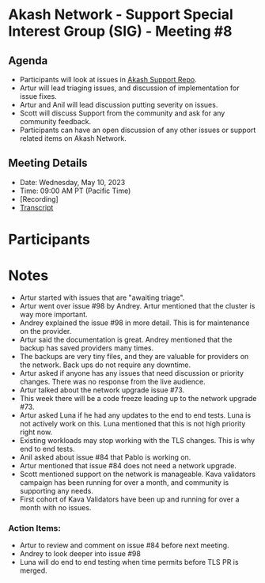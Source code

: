 
# Akash Network - Support Special Interest Group (SIG) - Meeting #8

## Agenda

- Participants will look at issues in [Akash Support Repo](https://github.com/akash-network/support/issues). 
- Artur will lead triaging issues, and discussion of implementation for issue fixes.
- Artur and Anil will lead discussion putting severity on issues. 
- Scott will discuss Support from the community and ask for any community feedback. 
- Participants can have an open discussion of any other issues or support related items on Akash Network.

## Meeting Details

- Date: Wednesday, May 10, 2023
- Time: 09:00 AM PT (Pacific Time)
- [Recording]
- [Transcript](#transcript)

# Participants



# Notes

- Artur started with issues that are "awaiting triage".
- Artur went over issue #98 by Andrey. Artur mentioned that the cluster is way more important.
- Andrey explained the issue #98 in more detail. This is for maintenance on the provider. 
- Artur said the documentation is great. Andrey mentioned that the backup has saved providers many times.
- The backups are very tiny files, and they are valuable for providers on the network. Back ups do not require any downtime. 
- Artur asked if anyone has any issues that need discussion or priority changes. There was no response from the live audience.
- Artur talked about the network upgrade issue #73. 
- This week there will be a code freeze leading up to the network upgrade #73.
- Artur asked Luna if he had any updates to the end to end tests. Luna is not actively work on this. Luna mentioned that this is not high priority right now.
- Existing workloads may stop working with the TLS changes. This is why end to end tests.
- Anil asked about issue #84 that Pablo is working on.
- Artur mentioned that issue #84 does not need a network upgrade.
- Scott mentioned support on the network is manageable. Kava validators campaign has been running for over a month, and community is supporting any needs.
- First cohort of Kava Validators have been up and running for over a month with no issues.

### Action Items:

- Artur to review and comment on issue #84 before next meeting. 
- Andrey to look deeper into issue #98
- Luna will do end to end testing when time permits before TLS PR is merged. 
